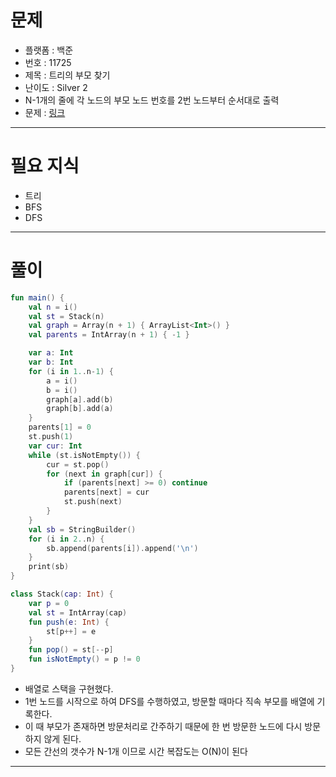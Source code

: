 # 문제
- 플랫폼 : 백준
- 번호 : 11725
- 제목 : 트리의 부모 찾기
- 난이도 : Silver 2
- N-1개의 줄에 각 노드의 부모 노드 번호를 2번 노드부터 순서대로 출력
- 문제 : <a href="https://www.acmicpc.net/problem/11725" target="_blank">링크</a>

---

# 필요 지식
- 트리
- BFS
- DFS

---

# 풀이
```kotlin
fun main() {
    val n = i()
    val st = Stack(n)
    val graph = Array(n + 1) { ArrayList<Int>() }
    val parents = IntArray(n + 1) { -1 }

    var a: Int
    var b: Int
    for (i in 1..n-1) {
        a = i()
        b = i()
        graph[a].add(b)
        graph[b].add(a)
    }
    parents[1] = 0
    st.push(1)
    var cur: Int
    while (st.isNotEmpty()) {
        cur = st.pop()
        for (next in graph[cur]) {
            if (parents[next] >= 0) continue
            parents[next] = cur
            st.push(next)
        }
    }
    val sb = StringBuilder()
    for (i in 2..n) {
        sb.append(parents[i]).append('\n')
    }
    print(sb)
}

class Stack(cap: Int) {
    var p = 0
    val st = IntArray(cap)
    fun push(e: Int) {
        st[p++] = e
    }
    fun pop() = st[--p]
    fun isNotEmpty() = p != 0
}
```
- 배열로 스택을 구현했다.
- 1번 노드를 시작으로 하여 DFS를 수행하였고, 방문할 때마다 직속 부모를 배열에 기록한다.
- 이 때 부모가 존재하면 방문처리로 간주하기 때문에 한 번 방문한 노드에 다시 방문하지 않게 된다.
- 모든 간선의 갯수가 N-1개 이므로 시간 복잡도는 O(N)이 된다

---
